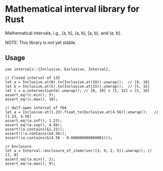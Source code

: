 # Mathematical interval library for Rust

Mathematical intervals, i.g., [a, b], (a, b), [a, b), and (a, b].

NOTE: This library is not yet stable.

## Usage
```
use intervals::{Inclusive, Exclusive, Interval};

// Closed interval of i32
let a = Inclusive.at(0).to(Inclusive.at(10)).unwrap();  // [0, 10]
let b = Inclusive.at(5).to(Inclusive.at(15)).unwrap();  // [5, 15]
let c = a.intersection(b).unwrap(); // [0, 10] ∩ [5, 15] = [5, 10]
assert_eq!(c.min(), 5);
assert_eq!(c.max(), 10);

// Half-open interval of f64
let a = Inclusive.at(1.23).float_to(Exclusive.at(4.56)).unwrap();   // [1.23, 4.56)
assert_eq!(a.inf(), 1.23);
assert_eq!(a.sup(), 4.56);
assert!(a.contains(&1.23));
assert!(!a.contains(&4.56));
assert!(a.contains(&(4.56 - 0.000000000000001)));

// Enclosure
let a = Interval::enclosure_of_items(vec![3, 9, 2, 5]).unwrap(); // [2, 9]
assert_eq!(a.min(), 2);
assert_eq!(a.max(), 9);
```